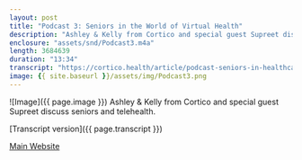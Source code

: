 ```yaml
---
layout: post
title: "Podcast 3: Seniors in the World of Virtual Health"
description: "Ashley & Kelly from Cortico and special guest Supreet discuss seniors and telehealth."
enclosure: "assets/snd/Podcast3.m4a"
length: 3684639
duration: "13:34"
transcript: "https://cortico.health/article/podcast-seniors-in-healthcare"
image: {{ site.baseurl }}/assets/img/Podcast3.png
---
```

![Image]({{ page.image }})
Ashley & Kelly from Cortico and special guest Supreet discuss seniors and telehealth.

[Transcript version]({{ page.transcript }})

[Main Website](https://cortico.health)